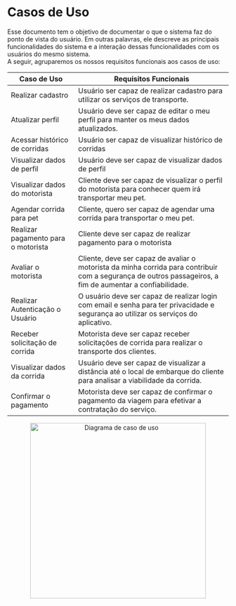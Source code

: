 # Casos de Uso

Esse documento tem o objetivo de documentar o que o sistema faz do ponto de vista do usuário. Em outras palavras, ele descreve as principais funcionalidades do sistema e a interação dessas funcionalidades com os usuários do mesmo sistema. <br>
A seguir, agruparemos os nossos requisitos funcionais aos casos de uso:<br>


<div align="center">


| Caso de Uso | Requisitos Funcionais |
| ----------- | --------------------- |
| Realizar cadastro | Usuário ser capaz de realizar cadastro para utilizar os serviços de transporte. |
| Atualizar perfil | Usuário deve ser capaz de editar o meu perfil para manter os meus dados atualizados. |
| Acessar histórico de corridas | Usuário ser capaz de visualizar histórico de corridas |
| Visualizar dados de perfil |  Usuário deve ser capaz de visualizar dados de perfil |
| Visualizar dados do motorista | Cliente deve ser capaz de visualizar o perfil do motorista para conhecer quem irá transportar meu pet. |
| Agendar corrida para pet | Cliente, quero ser capaz de agendar uma corrida para transportar o meu pet. |
| Realizar pagamento para o motorista | Cliente deve ser capaz de realizar pagamento para o motorista |
| Avaliar o motorista | Cliente, deve ser capaz de avaliar o motorista da minha corrida para contribuir com a segurança de outros passageiros, a fim de aumentar a confiabilidade. |
| Realizar Autenticação o Usuário | O usuário deve ser capaz de realizar login com email e senha para ter privacidade e segurança ao utilizar os serviços do aplicativo. |
| Receber solicitação de corrida | Motorista deve ser capaz receber solicitações de corrida para realizar o transporte dos clientes. |
| Visualizar dados da corrida | Usuário deve ser capaz de visualizar a distância até o local de embarque do cliente para analisar a viabilidade da corrida. |
| Confirmar o pagamento | Motorista deve ser capaz de confirmar o pagamento da viagem para efetivar a contratação do serviço. |

<img src="./assets/Images/diagramaUC.png" alt="Diagrama de caso de uso" style="width:400px;"/>

</div>
